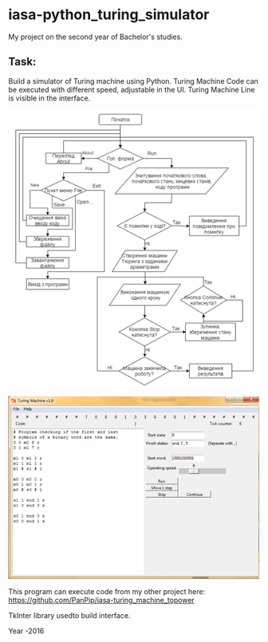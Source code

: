 # iasa-python_turing_simulator
My project on the second year of Bachelor's studies. 

## Task:
Build a simulator of Turing machine using Python.
Turing Machine Code can be executed with different speed, adjustable in the UI.
Turing Machine Line is visible in the interface.

![sample](images/img01.PNG)

![sample](images/img02.PNG)

This program can execute code from my other project here: https://github.com/PanPip/iasa-turing_machine_topower

TkInter library usedto build interface.

Year -2016

